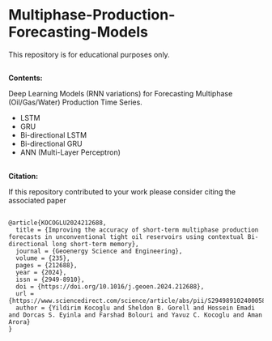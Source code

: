 # Multiphase-Production-Forecasting-Models

This repository is for educational purposes only. 

##
**Contents:** 

Deep Learning Models (RNN variations) for Forecasting Multiphase (Oil/Gas/Water) Production Time Series.
- LSTM
- GRU
- Bi-directional LSTM
- Bi-directional GRU
- ANN (Multi-Layer Perceptron)

##
**Citation:**

If this repository contributed to your work please consider citing the associated paper

##
    
    @article{KOCOGLU2024212688,
      title = {Improving the accuracy of short-term multiphase production forecasts in unconventional tight oil reservoirs using contextual Bi-directional long short-term memory},
      journal = {Geoenergy Science and Engineering},
      volume = {235},
      pages = {212688},
      year = {2024},
      issn = {2949-8910},
      doi = {https://doi.org/10.1016/j.geoen.2024.212688},
      url = {https://www.sciencedirect.com/science/article/abs/pii/S2949891024000587},
      author = {Yildirim Kocoglu and Sheldon B. Gorell and Hossein Emadi and Dorcas S. Eyinla and Farshad Bolouri and Yavuz C. Kocoglu and Aman Arora}    
    }
